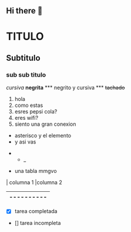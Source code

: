 ## Hi there 👋


# TITULO
## Subtitulo
### sub sub titulo
*cursiva*
**negrita**
*** negrito y cursiva ***
~~tachado~~

1.  hola
2.  como estas 
3.  esres pepsi cola?
4.  eres wifi?
5.  siento una gran conexion 

* asterisco y el elemento
* y asi vas 

- * _
* una tabla mmgvo 

| columna 1 
|columna 2

|----------
|---------
- [x] tarea completada 
- [] tarea incompleta